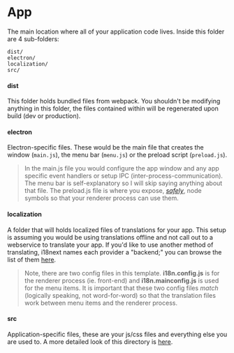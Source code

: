 # App
The main location where all of your application code lives. Inside this folder are 4 sub-folders:
```
dist/
electron/
localization/
src/
```

#### dist
This folder holds bundled files from webpack. You shouldn't be modifying anything in this folder, the files contained within will be regenerated upon build (dev or production).

#### electron
Electron-specific files. These would be the main file that creates the window (`main.js`), the menu bar (`menu.js`) or the preload script (`preload.js`).

> In the main.js file you would configure the app window and any app specific event handlers or setup IPC (inter-process-communication). The menu bar is self-explanatory so I will skip saying anything about that file. The preload.js file is where you expose, [_safely_](https://blog.doyensec.com/2019/04/03/subverting-electron-apps-via-insecure-preload.html), node symbols so that your renderer process can use them.

#### localization
A folder that will holds localized files of translations for your app. This setup is assuming you would be using translations offline and not call out to a webservice to translate your app. If you'd like to use another method of translating, i18next names each provider a "backend;" you can browse the list of them [here](https://www.i18next.com/overview/plugins-and-utils#backends).

> Note, there are two config files in this template. **i18n.config.js** is for the renderer process (ie. front-end) and **i18n.mainconfig.js** is used for the menu items. It is important that these two config files _match_ (logically speaking, not word-for-word) so that the translation files work between menu items and the renderer process.

#### src
Application-specific files, these are your js/css files and everything else you are used to. A more detailed look of this directory is [here](https://github.com/reZach/secure-electron-template/blob/master/docs/src.md).